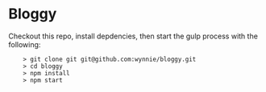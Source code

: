# Bloggy

Checkout this repo, install depdencies, then start the gulp process with the following:

```
	> git clone git git@github.com:wynnie/bloggy.git
	> cd bloggy
	> npm install
	> npm start
```
